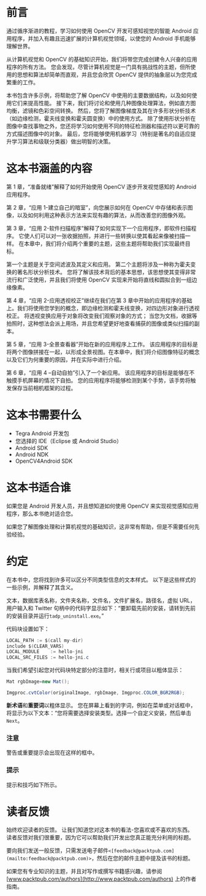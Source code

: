 # 前言

通过循序渐进的教程，学习如何使用 OpenCV 开发可感知视觉的智能 Android 应用程序，并加入有趣且迅速扩展的计算机视觉领域，以使您的 Android 手机能够理解世界。

从计算机视觉和 OpenCV 的基础知识开始，我们将带您完成创建令人兴奋的应用程序的所有方法。 您会发现，尽管计算机视觉是一门具有挑战性的主题，但所使用的思想和算法却简单而直观，并且您会欣赏 OpenCV 提供的抽象层以为您完成繁重的工作。

本书包含许多示例，将帮助您了解 OpenCV 中使用的主要数据结构，以及如何使用它们来提高性能。 接下来，我们将讨论和使用几种图像处理算法，例如直方图均衡，滤镜和色彩空间转换。 然后，您将了解图像梯度及其在许多形状分析技术（如边缘检测，霍夫线变换和霍夫圆变换）中的使用方式。 除了使用形状分析在图像中查找事物之外，您还将学习如何使用不同的特征检测器和描述符以更可靠的方式描述图像中的对象。 最后，您将能够使用机器学习（特别是著名的自适应提升学习算法和级联分类器）做出明智的决策。

# 这本书涵盖的内容

第 1 章，“准备就绪”解释了如何开始使用 OpenCV 逐步开发视觉感知的 Android 应用程序。

第 2 章，“应用 1-建立自己的暗室”，向您展示如何在 OpenCV 中存储和表示图像，以及如何利用这种表示方法来实现有趣的算法，从而改善您的图像外观。

第 3 章，“应用 2-软件扫描程序”解释了如何实现下一个应用程序，即软件扫描程序。 它使人们可以对一张收据拍照，并进行一些转换以使其看起来像被扫描一样。 在本章中，我们将介绍两个重要的主题，这些主题将帮助我们实现最终目标。

第一个主题是关于空间滤波及其定义和应用。 第二个主题将涉及一种称为霍夫变换的著名形状分析技术。 您将了解该技术背后的基本思想，该思想使其变得非常流行和广泛使用，并且我们将使用 OpenCV 实现来开始将直线和圆拟合到一组边缘像素。

第 4 章，“应用 2-应用透视校正”继续在我们在第 3 章中开始的应用程序的基础上。我们将使用您学到的概念，即边缘检测和霍夫线变换，对四边形对象进行透视校正。 将透视变换应用于对象将改变我们观察对象的方式； 当您为文档，收据等拍照时，这种想法会派上用场，并且您希望更好地查看捕获的图像或类似扫描的副本。

第 5 章，“应用 3-全景查看器”开始在新的应用程序上工作。 该应用程序的目标是将两个图像拼接在一起，以形成全景视图。在本章中，我们将介绍图像特征的概念以及它们为何重要的原因，并在实际中进行介绍。

第 6 章，“应用 4 –自动自拍”引入了一个新应用。 该应用程序的目标是能够在不触摸手机屏幕的情况下自拍。 您的应用程序将能够检测到某个手势，该手势将触发保存当前相机框架的过程。

# 这本书需要什么

*   Tegra Android 开发包
*   您选择的 IDE（Eclipse 或 Android Studio）
*   Android SDK
*   Android NDK
*   OpenCV4Android SDK

# 这本书适合谁

如果您是 Android 开发人员，并且想知道如何使用 OpenCV 来实现视觉感知应用程序，那么本书绝对适合您。

如果您了解图像处理和计算机视觉的基础知识，这非常有帮助，但是不需要任何先验经验。

# 约定

在本书中，您将找到许多可以区分不同类型信息的文本样式。 以下是这些样式的一些示例，并解释了其含义。

文本，数据库表名称，文件夹名称，文件名，文件扩展名，路径名，虚拟 URL，用户输入和 Twitter 句柄中的代码字显示如下：“要卸载先前的安装，请转到先前的安装目录并运行`tadp_uninstall.exe`。”

代码块设置如下：

```java
LOCAL_PATH := $(call my-dir)
include $(CLEAR_VARS)
LOCAL_MODULE    := hello-jni
LOCAL_SRC_FILES := hello-jni.c
```

当我们希望引起您对代码块特定部分的注意时，相关行或项目以粗体显示：

```java
Mat rgbImage=new Mat();

Imgproc.cvtColor(originalImage, rgbImage, Imgproc.COLOR_BGR2RGB);

```

**新术语**和**重要词**以粗体显示。 您在屏幕上看到的字词，例如在菜单或对话框中，将显示为以下文本：“您将需要选择安装类型。选择一个自定义安装，然后单击`Next`。 

### 注意

警告或重要提示会出现在这样的框中。

### 提示

提示和技巧如下所示。

# 读者反馈

始终欢迎读者的反馈。 让我们知道您对这本书的看法-您喜欢或不喜欢的东西。 读者反馈对我们很重要，因为它可以帮助我们开发出您真正能充分利用的标题。

要向我们发送一般反馈，只需发送电子邮件`<[feedback@packtpub.com](mailto:feedback@packtpub.com)>`，然后在您的邮件主题中提及该书的标题。

如果您有专业知识的主题，并且对写作或撰写书籍感兴趣，请参阅 [www.packtpub.com/authors](http://www.packtpub.com/authors) 上的作者指南。

